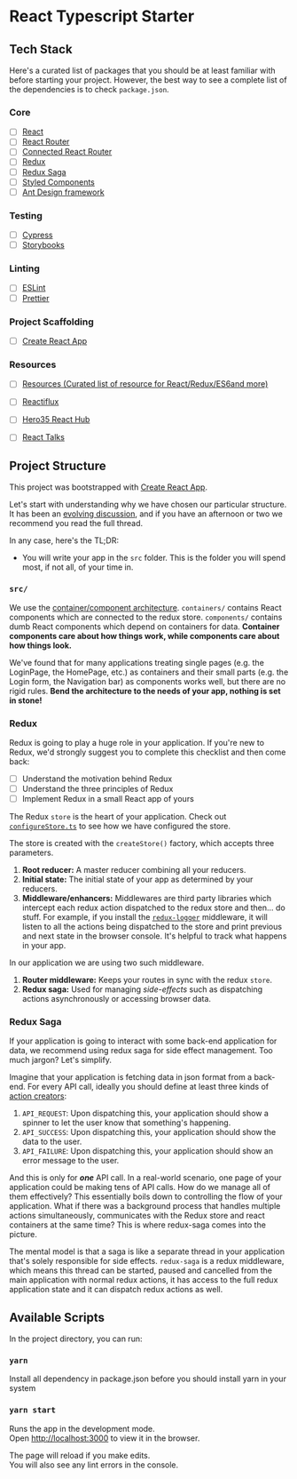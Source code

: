 # React Typescript Starter

## Tech Stack

Here's a curated list of packages that you should be at least familiar with before starting your project. However, the best way to see a complete list of the dependencies is to check `package.json`.

### Core

- [ ] [React](https://facebook.github.io/react/)
- [ ] [React Router](https://github.com/ReactTraining/react-router)
- [ ] [Connected React Router](https://github.com/supasate/connected-react-router)
- [ ] [Redux](http://redux.js.org/)
- [ ] [Redux Saga](https://redux-saga.github.io/redux-saga/)
- [ ] [Styled Components](https://github.com/styled-components/styled-components)
- [ ] [Ant Design framework](https://ant.design)

### Testing

- [ ] [Cypress](http://cypress.io)
- [ ] [Storybooks](https://storybook.js.org)

### Linting

- [ ] [ESLint](http://eslint.org/)
- [ ] [Prettier](https://prettier.io/)

### Project Scaffolding

- [ ] [Create React App](https://github.com/facebook/create-react-app)

### Resources

- [ ] [Resources (Curated list of resource for React/Redux/ES6and more)](https://github.com/markerikson/react-redux-links)
- [ ] [Reactiflux](https://www.reactiflux.com)
- [ ] [Hero35 React Hub](https://hero35.com/topic/react)
- [ ] [React Talks](https://github.com/tiaanduplessis/awesome-react-talks)



## Project Structure
This project was bootstrapped with [Create React App](https://github.com/facebook/create-react-app).

Let's start with understanding why we have chosen our particular structure. It has been an [evolving discussion](https://github.com/react-boilerplate/react-boilerplate/issues/27), and if you have an afternoon or two we recommend you read the full thread.

In any case, here's the TL;DR:

- You will write your app in the `src` folder. This is the folder you will spend most, if not all, of your time in.

### `src/`

We use the [container/component architecture](https://medium.com/@dan_abramov/smart-and-dumb-components-7ca2f9a7c7d0#.4rmjqneiw). `containers/` contains React components which are connected to the redux store. `components/` contains dumb React components which depend on containers for data. **Container components care about how things work, while components care about how things look.**

We've found that for many applications treating single pages (e.g. the LoginPage, the HomePage, etc.) as containers and their small parts (e.g. the Login form, the Navigation bar) as components works well, but there are no rigid rules. **Bend the architecture to the needs of your app, nothing is set in stone!**


### Redux

Redux is going to play a huge role in your application. If you're new to Redux, we'd strongly suggest you to complete this checklist and then come back:

- [ ] Understand the motivation behind Redux
- [ ] Understand the three principles of Redux
- [ ] Implement Redux in a small React app of yours

The Redux `store` is the heart of your application. Check out [`configureStore.ts`](src/configureStore.ts) to see how we have configured the store.

The store is created with the `createStore()` factory, which accepts three parameters.

1.  **Root reducer:** A master reducer combining all your reducers.
2.  **Initial state:** The initial state of your app as determined by your reducers.
3.  **Middleware/enhancers:** Middlewares are third party libraries which intercept each redux action dispatched to the redux store and then... do stuff. For example, if you install the [`redux-logger`](https://github.com/evgenyrodionov/redux-logger) middleware, it will listen to all the actions being dispatched to the store and print previous and next state in the browser console. It's helpful to track what happens in your app.

In our application we are using two such middleware.

1.  **Router middleware:** Keeps your routes in sync with the redux `store`.
2.  **Redux saga:** Used for managing _side-effects_ such as dispatching actions asynchronously or accessing browser data.

### Redux Saga

If your application is going to interact with some back-end application for data, we recommend using redux saga for side effect management. Too much jargon? Let's simplify.

Imagine that your application is fetching data in json format from a back-end. For every API call, ideally you should define at least three kinds of [action creators](http://redux.js.org/docs/basics/Actions.html):

1.  `API_REQUEST`: Upon dispatching this, your application should show a spinner to let the user know that something's happening.
2.  `API_SUCCESS`: Upon dispatching this, your application should show the data to the user.
3.  `API_FAILURE`: Upon dispatching this, your application should show an error message to the user.

And this is only for **_one_** API call. In a real-world scenario, one page of your application could be making tens of API calls. How do we manage all of them effectively? This essentially boils down to controlling the flow of your application. What if there was a background process that handles multiple actions simultaneously, communicates with the Redux store and react containers at the same time? This is where redux-saga comes into the picture.

The mental model is that a saga is like a separate thread in your application that's solely responsible for side effects. `redux-saga` is a redux middleware, which means this thread can be started, paused and cancelled from the main application with normal redux actions, it has access to the full redux application state and it can dispatch redux actions as well.

## Available Scripts

In the project directory, you can run:

### `yarn`

Install all dependency in package.json before you should install yarn in your system

### `yarn start`

Runs the app in the development mode.<br>
Open [http://localhost:3000](http://localhost:3000) to view it in the browser.

The page will reload if you make edits.<br>
You will also see any lint errors in the console.

